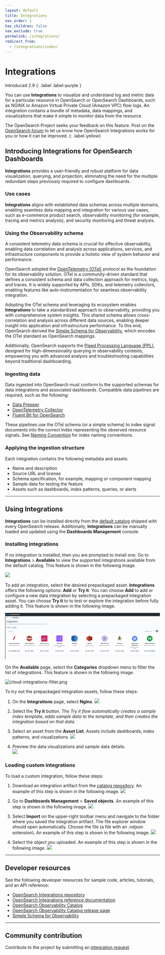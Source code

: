 ```yaml
---
layout: default
title: Integrations
nav_order: 1
has_children: false
nav_exclude: true
permalink: /integrations/
redirect_from:
  - /integrations/index/
---
```


# Integrations
Introduced 2.9
{: .label .label-purple }

You can use **Integrations** to visualize and understand log and metric data for a particular resource in OpenSearch or OpenSearch Dashboards, such as NGINX or Amazon Virtual Private Cloud (Amazon VPC) flow logs. An _integration_ contains a bundle of metadata, data mappings, and visualizations that make it simple to monitor data from the resource.

The OpenSearch Project seeks your feedback on this feature. Post on the [OpenSearch forum](https://forum.opensearch.org/) to let us know how OpenSearch Integrations works for you or how it can be improved.
{: .label-yellow}

## Introducing Integrations for OpenSearch Dashboards

**Integrations** provides a user-friendly and robust platform for data visualization, querying, and projection, eliminating the need for the multiple redundant steps previously required to configure dashboards.

### Use cases

**Integrations** aligns with established data schemas across multiple domains, enabling seamless data mapping and integration for various use cases, such as e-commerce product search, observability monitoring (for example, tracing and metrics analysis), and security monitoring and threat analysis.

### Using the Observability schema

A consistent telemetry data schema is crucial for effective observability, enabling data correlation and analysis across applications, services, and infrastructure components to provide a holistic view of system behavior and performance.

OpenSearch adopted the [OpenTelemetry (OTel)](https://opentelemetry.io/) protocol as the foundation for its observability solution. OTel is a community-driven standard that defines a consistent schema and data collection approach for metrics, logs, and traces. It is widely supported by APIs, SDKs, and telemetry collectors, enabling features like auto-instrumentation for seamless observability integration.

Adopting the OTel schema and leveraging its ecosystem enables **Integrations** to take a standardized approach to observability, providing you with comprehensive system insights. This shared schema allows cross-correlation and analysis across different data sources, enabling deeper insight into application and infrastructure performance. To this end, OpenSearch derived the [Simple Schema for Observability](https://github.com/opensearch-project/opensearch-catalog/tree/main/docs/schema/observability), which encodes the OTel standard as OpenSearch mappings.

Additionally, OpenSearch supports the [Piped Processing Language (PPL)](https://opensearch.org/docs/latest/search-plugins/sql/ppl/index/), designed for high-dimensionality querying in observability contexts, empowering you with advanced analysis and troubleshooting capabilities beyond traditional dashboarding.

### Ingesting data

Data ingested into OpenSearch must conform to the supported schemas for data integrations and associated dashboards. Compatible data pipelines are required, such as the following:

- [Data Prepper](https://github.com/opensearch-project/data-prepper)
- [OpenTelemetry Collector](https://github.com/open-telemetry/opentelemetry-collector)
- [Fluent Bit for OpenSearch](https://docs.fluentbit.io/manual/pipeline/outputs/opensearch)

These pipelines use the OTel schema (or a simple schema) to index signal documents into the correct index representing the observed resource signals. See [Naming Convention](https://github.com/opensearch-project/opensearch-catalog/blob/main/docs/schema/observability/Naming-convention.md) for index naming conventions. 

### Applying the ingestion structure

Each integration contains the following metadata and assets:

* Name and description
* Source URL and license
* Schema specification, for example, mapping or component mapping
* Sample data for testing the feature
* Assets such as dashboards, index patterns, queries, or alerts

---

## Using Integrations

**Integrations** can be installed directly from the [default catalog](https://github.com/opensearch-project/opensearch-catalog/blob/main/docs/integrations/Release.md) shipped with every OpenSearch release. Additionally, **Integrations** can be manually loaded and updated using the **Dashboards Management** console.

### Installing integrations 

If no integration is installed, then you are prompted to install one. Go to **Integrations** > **Available** to view the supported integrations available from the default catalog. This feature is shown in the following image.
 
![]({{site.url}}{{site.baseurl}}/images/integrations/empty-installed-integrations.png)

To add an integration, select the desired prepackaged asset. **Integrations** offers the following options: **Add** or **Try it**. You can choose **Add** to add or configure a new data integration by selecting a prepackaged integration asset. You can choose **Try it** to to test or explore the integration before fully adding it. This feature is shown in the following image.

![integrations-observability-catalog.png](/images/integrations/integrations-observability-catalog.png)

On the **Available** page, select the **Categories** dropdown menu to filter the list of integrations. This feature is shown in the following image.

![cloud-integrations-filter.png]({{site.url}}{{site.baseurl}}/images/integrations/cloud-integrations-filter.png)

To try out the prepackaged integration assets, follow these steps:

1. On the **Integrations** page, select **Nginx**.
  ![]({{site.url}}{{site.baseurl}}/images/integrations/nginx-integration.png)

2. Select the **Try it** button. _The Try it flow automatically creates a sample index template, adds sample data to the template, and then creates the integration based on that data._

3. Select an asset from the **Asset List**. Assets include dashboards, index patterns, and visualizations.
  ![]({{site.url}}{{site.baseurl}}/images/integrations/nginx-installed-integration-assets.png)

4. Preview the data visualizations and sample data details.  
  ![]({{site.url}}{{site.baseurl}}/images/integrations/nginx-integration-dashboard.png)

### Loading custom integrations

To load a custom integration, follow these steps: 

1. Download an integration artifact from the [catalog repository](https://github.com/opensearch-project/opensearch-catalog/blob/main/docs/integrations/Release.md). An example of this step is shown in the following image.
   ![]({{site.url}}{{site.baseurl}}/images/integrations/integration-catalog-release-page.png)

2. Go to **Dashboards Management** > **Saved objects**. An example of this step is shown in the following image.
  ![]({{site.url}}{{site.baseurl}}/images/integrations/import-saved-objects.png)

3. Select **Import** on the upper-right toolbar menu and navigate to the folder where you saved the integration artifact. The file explorer window should open automatically. Choose the file (a file with an .ndjson extension). An example of this step is shown in the following image.
  ![]({{site.url}}{{site.baseurl}}/images/integrations/integration-import-file.png)

4. Select the object you uploaded. An example of this step is shown in the following image.
  ![]({{site.url}}{{site.baseurl}}/images/integrations/select-uploaded-integration.png)

---

## Developer resources

See the following developer resources for sample code, articles, tutorials, and an API reference:

- [OpenSearch Integrations repository](https://github.com/opensearch-project/opensearch-catalog)
- [OpenSearch Integrations reference documentation](https://github.com/opensearch-project/opensearch-catalog/tree/main/docs/integrations)
- [OpenSearch Observability Catalog](https://htmlpreview.github.io/?https://github.com/opensearch-project/opensearch-catalog/blob/main/integrations/observability/catalog.html)
- [OpenSearch Observability Catalog release page](https://github.com/opensearch-project/opensearch-catalog/blob/main/docs/integrations/Release.md)
- [Simple Schema for Observability](https://github.com/opensearch-project/opensearch-catalog/tree/main/docs/schema/observability)

---

## Community contribution

Contribute to the project by submitting an [integration request](https://github.com/opensearch-project/dashboards-observability/issues/new?assignees=&labels=integration%2C+untriaged&projects=&template=integration_request.md&title=%5BIntegration%5D).
